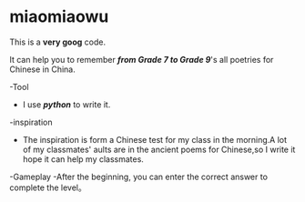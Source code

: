 # miaomiaowu
This is a **very goog** code.

It can help you to remember ***from Grade 7 to Grade 9***'s all poetries for Chinese in China.

-Tool 
 - I use ***python*** to write it.

-inspiration
 - The inspiration is form a Chinese test for my class in the morning.A lot of my classmates' aults are in the ancient poems for Chinese,so I write it hope it can help my classmates.
 
-Gameplay
 -After the beginning,  you can enter the correct answer to complete the level。

